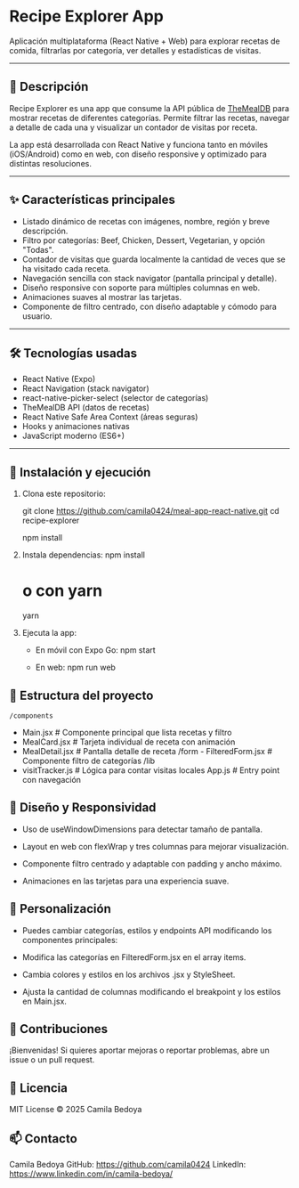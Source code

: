 # Recipe Explorer App

Aplicación multiplataforma (React Native + Web) para explorar recetas de comida, filtrarlas por categoría, ver detalles y estadísticas de visitas.

---

## 📱 Descripción

Recipe Explorer es una app que consume la API pública de [TheMealDB](https://www.themealdb.com/api.php) para mostrar recetas de diferentes categorías. Permite filtrar las recetas, navegar a detalle de cada una y visualizar un contador de visitas por receta.

La app está desarrollada con React Native y funciona tanto en móviles (iOS/Android) como en web, con diseño responsive y optimizado para distintas resoluciones.

---

## ✨ Características principales

- Listado dinámico de recetas con imágenes, nombre, región y breve descripción.
- Filtro por categorías: Beef, Chicken, Dessert, Vegetarian, y opción "Todas".
- Contador de visitas que guarda localmente la cantidad de veces que se ha visitado cada receta.
- Navegación sencilla con stack navigator (pantalla principal y detalle).
- Diseño responsive con soporte para múltiples columnas en web.
- Animaciones suaves al mostrar las tarjetas.
- Componente de filtro centrado, con diseño adaptable y cómodo para usuario.

---

## 🛠 Tecnologías usadas

- React Native (Expo)
- React Navigation (stack navigator)
- react-native-picker-select (selector de categorías)
- TheMealDB API (datos de recetas)
- React Native Safe Area Context (áreas seguras)
- Hooks y animaciones nativas
- JavaScript moderno (ES6+)

---

## 🚀 Instalación y ejecución

1. Clona este repositorio:

   git clone https://github.com/camila0424/meal-app-react-native.git
   cd recipe-explorer

   npm install

2. Instala dependencias:
   npm install

   # o con yarn

   yarn

3. Ejecuta la app:
   - En móvil con Expo Go:
     npm start

   - En web:
     npm run web

## 🧱 Estructura del proyecto

    /components

- Main.jsx # Componente principal que lista recetas y filtro
- MealCard.jsx # Tarjeta individual de receta con animación
- MealDetail.jsx # Pantalla detalle de receta
  /form - FilteredForm.jsx # Componente filtro de categorías
  /lib
- visitTracker.js # Lógica para contar visitas locales
  App.js # Entry point con navegación

## 📐 Diseño y Responsividad

- Uso de useWindowDimensions para detectar tamaño de pantalla.

- Layout en web con flexWrap y tres columnas para mejorar visualización.

- Componente filtro centrado y adaptable con padding y ancho máximo.

- Animaciones en las tarjetas para una experiencia suave.

## 🔧 Personalización

- Puedes cambiar categorías, estilos y endpoints API modificando los componentes principales:

- Modifica las categorías en FilteredForm.jsx en el array items.

- Cambia colores y estilos en los archivos .jsx y StyleSheet.

- Ajusta la cantidad de columnas modificando el breakpoint y los estilos en Main.jsx.

## 🤝 Contribuciones

¡Bienvenidas! Si quieres aportar mejoras o reportar problemas, abre un issue o un pull request.

## 📄 Licencia

MIT License © 2025 Camila Bedoya

## 📫 Contacto

Camila Bedoya
GitHub: https://github.com/camila0424
LinkedIn: https://www.linkedin.com/in/camila-bedoya/
